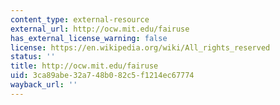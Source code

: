 ```yaml
---
content_type: external-resource
external_url: http://ocw.mit.edu/fairuse
has_external_license_warning: false
license: https://en.wikipedia.org/wiki/All_rights_reserved
status: ''
title: http://ocw.mit.edu/fairuse
uid: 3ca89abe-32a7-48b0-82c5-f1214ec67774
wayback_url: ''
---
```

